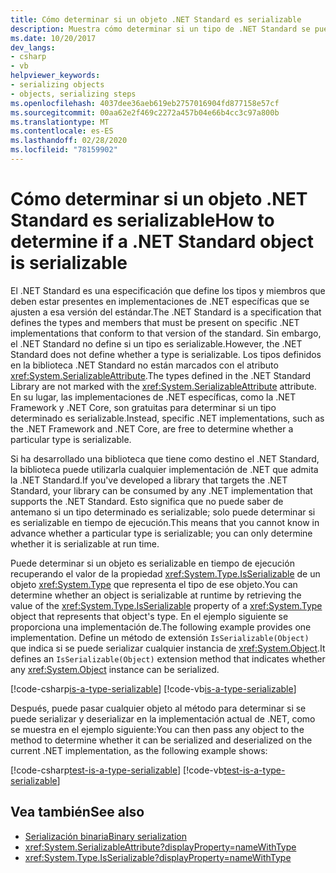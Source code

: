 ```yaml
---
title: Cómo determinar si un objeto .NET Standard es serializable
description: Muestra cómo determinar si un tipo de .NET Standard se puede serializar en tiempo de ejecución.
ms.date: 10/20/2017
dev_langs:
- csharp
- vb
helpviewer_keywords:
- serializing objects
- objects, serializing steps
ms.openlocfilehash: 4037dee36aeb619eb2757016904fd877158e57cf
ms.sourcegitcommit: 00aa62e2f469c2272a457b04e66b4cc3c97a800b
ms.translationtype: MT
ms.contentlocale: es-ES
ms.lasthandoff: 02/28/2020
ms.locfileid: "78159902"
---
```

# <a name="how-to-determine-if-a-net-standard-object-is-serializable"></a><span data-ttu-id="93984-103">Cómo determinar si un objeto .NET Standard es serializable</span><span class="sxs-lookup"><span data-stu-id="93984-103">How to determine if a .NET Standard object is serializable</span></span>

<span data-ttu-id="93984-104">El .NET Standard es una especificación que define los tipos y miembros que deben estar presentes en implementaciones de .NET específicas que se ajusten a esa versión del estándar.</span><span class="sxs-lookup"><span data-stu-id="93984-104">The .NET Standard is a specification that defines the types and members that must be present on specific .NET implementations that conform to that version of the standard.</span></span> <span data-ttu-id="93984-105">Sin embargo, el .NET Standard no define si un tipo es serializable.</span><span class="sxs-lookup"><span data-stu-id="93984-105">However, the .NET Standard does not define whether a type is serializable.</span></span> <span data-ttu-id="93984-106">Los tipos definidos en la biblioteca .NET Standard no están marcados con el atributo <xref:System.SerializableAttribute>.</span><span class="sxs-lookup"><span data-stu-id="93984-106">The types defined in the .NET Standard Library are not marked with the <xref:System.SerializableAttribute> attribute.</span></span> <span data-ttu-id="93984-107">En su lugar, las implementaciones de .NET específicas, como la .NET Framework y .NET Core, son gratuitas para determinar si un tipo determinado es serializable.</span><span class="sxs-lookup"><span data-stu-id="93984-107">Instead, specific .NET implementations, such as the .NET Framework and .NET Core, are free to determine whether a particular type is serializable.</span></span>

<span data-ttu-id="93984-108">Si ha desarrollado una biblioteca que tiene como destino el .NET Standard, la biblioteca puede utilizarla cualquier implementación de .NET que admita la .NET Standard.</span><span class="sxs-lookup"><span data-stu-id="93984-108">If you've developed a library that targets the .NET Standard, your library can be consumed by any .NET implementation that supports the .NET Standard.</span></span> <span data-ttu-id="93984-109">Esto significa que no puede saber de antemano si un tipo determinado es serializable; solo puede determinar si es serializable en tiempo de ejecución.</span><span class="sxs-lookup"><span data-stu-id="93984-109">This means that you cannot know in advance whether a particular type is serializable; you can only determine whether it is serializable at run time.</span></span>

<span data-ttu-id="93984-110">Puede determinar si un objeto es serializable en tiempo de ejecución recuperando el valor de la propiedad <xref:System.Type.IsSerializable> de un objeto <xref:System.Type> que representa el tipo de ese objeto.</span><span class="sxs-lookup"><span data-stu-id="93984-110">You can determine whether an object is serializable at runtime by retrieving the value of the <xref:System.Type.IsSerializable> property of a <xref:System.Type> object that represents that object's type.</span></span> <span data-ttu-id="93984-111">En el ejemplo siguiente se proporciona una implementación de.</span><span class="sxs-lookup"><span data-stu-id="93984-111">The following example provides one implementation.</span></span> <span data-ttu-id="93984-112">Define un método de extensión `IsSerializable(Object)` que indica si se puede serializar cualquier instancia de <xref:System.Object>.</span><span class="sxs-lookup"><span data-stu-id="93984-112">It defines an `IsSerializable(Object)` extension method that indicates whether any <xref:System.Object> instance can be serialized.</span></span>

[!code-csharp[is-a-type-serializable](~/samples/snippets/standard/serialization/is-serializable/csharp/program.cs#2)]
[!code-vb[is-a-type-serializable](~/samples/snippets/standard/serialization/is-serializable/vb/library.vb#2)]

<span data-ttu-id="93984-113">Después, puede pasar cualquier objeto al método para determinar si se puede serializar y deserializar en la implementación actual de .NET, como se muestra en el ejemplo siguiente:</span><span class="sxs-lookup"><span data-stu-id="93984-113">You can then pass any object to the method to determine whether it can be serialized and deserialized on the current .NET implementation, as the following example shows:</span></span>

[!code-csharp[test-is-a-type-serializable](~/samples/snippets/standard/serialization/is-serializable/csharp/program.cs#1)]
[!code-vb[test-is-a-type-serializable](~/samples/snippets/standard/serialization/is-serializable/vb/program.vb#1)]

## <a name="see-also"></a><span data-ttu-id="93984-114">Vea también</span><span class="sxs-lookup"><span data-stu-id="93984-114">See also</span></span>

- [<span data-ttu-id="93984-115">Serialización binaria</span><span class="sxs-lookup"><span data-stu-id="93984-115">Binary serialization</span></span>](binary-serialization.md)
- <xref:System.SerializableAttribute?displayProperty=nameWithType>
- <xref:System.Type.IsSerializable?displayProperty=nameWithType>
